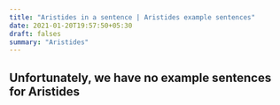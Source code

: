 ```yaml
---
title: "Aristides in a sentence | Aristides example sentences"
date: 2021-01-20T19:57:50+05:30
draft: falses
summary: "Aristides"
---
```

## Unfortunately, we have no example sentences for Aristides                 
